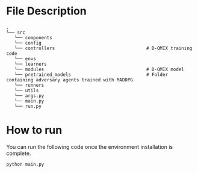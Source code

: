 # File Description
    .
    └── src
       └── components         
       └── config 
       └── controllers                                  # D-QMIX training code
       └── envs
       └── learners 
       └── modules                                      # D-QMIX model 
       └── pretrained_models                            # Folder containing adversary agents trained with MADDPG
       └── runners
       └── utils
       └── args.py
       └── main.py                    
       └── run.py 
    
# How to run 
You can run the following code once the environment installation is complete.
    
    python main.py
    